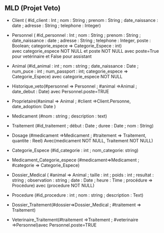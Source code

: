 ## MLD (Projet Veto)
+ Client ( #id_client : Int ; nom : String ; prenom : String ; date_naissance : date ; adresse : String ; telephone : Integer)
+ Personnel ( #id_personnel : Int ; nom : String ; prenom : String ; date_naissance : date ; adresse : String ; telephone : Integer, poste : Boolean; categorie_espece => Categorie_Espece : int)  
avec categorie_espece NOT NULL et poste NOT NULL
avec poste=True pour vetérinaire et False pour assistant 
+ Animal (#id_animal : int ; nom : string ; date_naissance : Date ; num_puce : int ; num_passport : int; categorie_espece => Categorie_Espece) 
avec categorie_espece NOT NULL
+ Historique_veto(#personnel => Personnel ; #animal =>Animal ; date_debut : Date) 
avec Personnel.poste=TRUE
+ Proprietaire(#animal => Animal ; #client =>Client.Personne, date_adoption: Date )
+ Medicament (#nom : string ; description : text)
+ Traitement (#id_traitement ; début : Date ; duree : Date ; nom : String)
+ Dosage (#medicament =>Medicament ; #traitement => Traitement, quantite : Reel)
Avec(medicament NOT NULL, Traitement NOT NULL)  
+ Categorie_Espece (#id_categorie : int ; nom_categorie: string)
+ Medicament_Categorie_espece (#medicament=>Medicament ; #categorie => Categorie_Espece) 
+ Dossier_Medical ( #animal => Animal ; taille : int ; poids : int ; resultat : string ; observation : string ; date : Date ; heure : Time ; procédure => Procédure) 
avec (procedure NOT NULL)
+ Procedure (#id_procedure : int ; nom : string ; description : Text) 
+ Dossier_Traitement(#dossier=>Dossier_Medical ; #traitement => Traitement) 

+ Veterinaire_Traitement(#traitement =>Traitement ; #veterinaire =>Personnel)avec Personnel.poste=TRUE
 
 


